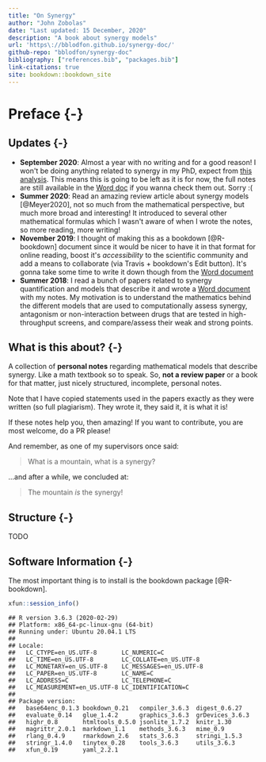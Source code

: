 ```yaml
---
title: "On Synergy"
author: "John Zobolas"
date: "Last updated: 15 December, 2020"
description: "A book about synergy models"
url: 'https\://bblodfon.github.io/synergy-doc/'
github-repo: "bblodfon/synergy-doc"
bibliography: ["references.bib", "packages.bib"]
link-citations: true
site: bookdown::bookdown_site
---
```




# Preface {-}

## Updates {-}

- **September 2020**: Almost a year with no writing and for a good reason! I won't be doing anything related to synergy in my PhD, expect from [this analysis](https://druglogics.github.io/sintef-obs-synergies/).
This means this is going to be left as it is for now, the full notes are still available in the [Word doc](https://github.com/bblodfon/synergy-doc/blob/main/notes_synergy.docx) if you wanna check them out.
Sorry :(
- **Summer 2020**: Read an amazing review article about synergy models [@Meyer2020], not so much from the mathematical perspective, but much more broad and interesting!
It introduced to several other mathematical formulas which I wasn't aware of when I wrote the notes, so more reading, more writing!
- **November 2019**: I thought of making this as a bookdown [@R-bookdown] document since it would be nicer to have it in that format for online reading, boost it's *accessibility* to the scientific community and add a means to collaborate (via Travis + bookdown's Edit button).
It's gonna take some time to write it down though from the [Word document](https://github.com/bblodfon/synergy-doc/blob/main/notes_synergy.docx)
- **Summer 2018**: I read a bunch of papers related to synergy quantification and models that describe it and wrote a [Word document](https://github.com/bblodfon/synergy-doc/blob/main/notes_synergy.docx) with my notes.
My motivation is to understand the mathematics behind the different models that are used to computationally assess synergy, antagonism or non-interaction between drugs that are tested in high-throughput screens, and compare/assess their weak and strong points.

## What is this about? {-}

A collection of **personal notes** regarding mathematical models that describe synergy.
Like a math textbook so to speak.
So, **not a review paper** or a book for that matter, just nicely structured, incomplete, personal notes.

Note that I have copied statements used in the papers exactly as they were written (so full plagiarism).
They wrote it, they said it, it is what it is!

If these notes help you, then amazing!
If you want to contribute, you are most welcome, do a PR please!

And remember, as one of my supervisors once said:

> What is a mountain, what is a synergy?

...and after a while, we concluded at:

> The mountain *is* the synergy!

## Structure {-}

TODO

## Software Information {-}

The most important thing is to install is the bookdown package [@R-bookdown]. 


```r
xfun::session_info()
```

```
## R version 3.6.3 (2020-02-29)
## Platform: x86_64-pc-linux-gnu (64-bit)
## Running under: Ubuntu 20.04.1 LTS
## 
## Locale:
##   LC_CTYPE=en_US.UTF-8       LC_NUMERIC=C              
##   LC_TIME=en_US.UTF-8        LC_COLLATE=en_US.UTF-8    
##   LC_MONETARY=en_US.UTF-8    LC_MESSAGES=en_US.UTF-8   
##   LC_PAPER=en_US.UTF-8       LC_NAME=C                 
##   LC_ADDRESS=C               LC_TELEPHONE=C            
##   LC_MEASUREMENT=en_US.UTF-8 LC_IDENTIFICATION=C       
## 
## Package version:
##   base64enc_0.1.3 bookdown_0.21   compiler_3.6.3  digest_0.6.27  
##   evaluate_0.14   glue_1.4.2      graphics_3.6.3  grDevices_3.6.3
##   highr_0.8       htmltools_0.5.0 jsonlite_1.7.2  knitr_1.30     
##   magrittr_2.0.1  markdown_1.1    methods_3.6.3   mime_0.9       
##   rlang_0.4.9     rmarkdown_2.6   stats_3.6.3     stringi_1.5.3  
##   stringr_1.4.0   tinytex_0.28    tools_3.6.3     utils_3.6.3    
##   xfun_0.19       yaml_2.2.1
```

